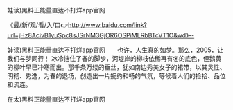 娃读)黑料正能量直达不打烊app官网

《最/新/观/看/入/口👉http://www.baidu.com/link?url=jHz8AcivB1yuSpc8sJSrNM3GjOR6OSPiMLRbBTcVT1O&wd》--

娃读)黑料正能量直达不打烊app官网　　也许，人生真的如梦。那么，2005，让我们与梦同行！
冰冷挡住了春的脚步，河堤岸的柳枝依稀再有冬的底色，但鹅黄的柳叶早已冲寒而出。那千条万缕的垂丝，犹如南边秀美女子的裙带，以其灵性、明彻、秀逸，为春的退场，创造出一片婉约和畅的气氛，等候着人们的捡拾、品位和流连。





在太)黑料正能量直达不打烊app官网
